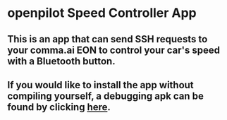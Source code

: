 # openpilot Speed Controller App

## This is an app that can send SSH requests to your comma.ai EON to control your car's speed with a Bluetooth button.

## If you would like to install the app without compiling yourself, a debugging apk can be found by clicking [here](https://github.com/ShaneSmiskol/op-speed-controller/blob/master/app-debug.apk?raw=true).
